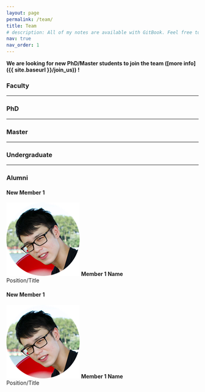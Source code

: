 ```yaml
---
layout: page
permalink: /team/
title: Team
# description: All of my notes are available with GitBook. Feel free to contact me if you want the PDF version.
nav: true
nav_order: 1
---
```


**We are looking for new PhD/Master students to join the team ([more info]({{ site.baseurl }}/join_us)) !**

### **Faculty**

---

### **PhD**

---

### **Master**

---

### **Undergraduate**

---

### **Alumni**

#### New Member 1

[![Member 1](/assets/img/android-chrome-192x192.png)](cv)
**Member 1 Name**  
Position/Title

#### New Member 1

[![Member 1](/assets/img/android-chrome-192x192.png)](cv)
**Member 1 Name**  
Position/Title
